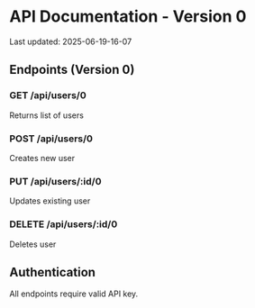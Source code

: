 # API Documentation - Version 0
Last updated: 2025-06-19-16-07

## Endpoints (Version 0)

### GET /api/users/0
Returns list of users

### POST /api/users/0
Creates new user

### PUT /api/users/:id/0
Updates existing user

### DELETE /api/users/:id/0
Deletes user

## Authentication
All endpoints require valid API key.
